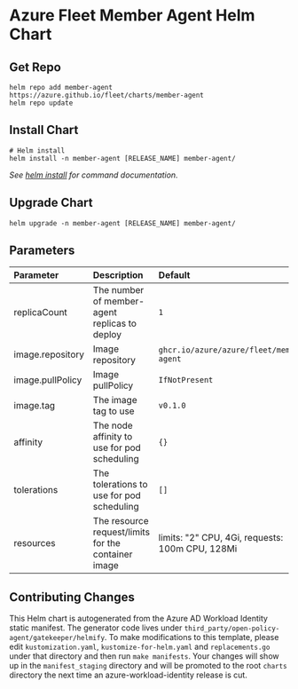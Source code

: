 # Azure Fleet Member Agent Helm Chart

## Get Repo

```console
helm repo add member-agent https://azure.github.io/fleet/charts/member-agent
helm repo update
```

## Install Chart

```console
# Helm install
helm install -n member-agent [RELEASE_NAME] member-agent/
```

_See [helm install](https://helm.sh/docs/helm/helm_install/) for command documentation._

## Upgrade Chart

```console
helm upgrade -n member-agent [RELEASE_NAME] member-agent/
```

## Parameters

| Parameter          | Description                                                        | Default                                         |
|:-------------------|:-------------------------------------------------------------------|:------------------------------------------------|
| replicaCount       | The number of member-agent replicas to deploy                      | `1`                                             |
| image.repository   | Image repository                                                   | `ghcr.io/azure/azure/fleet/member-agent`        |
| image.pullPolicy   | Image pullPolicy                                                   | `IfNotPresent`                                  |
| image.tag          | The image tag to use                                               | `v0.1.0`                                        |
| affinity           | The node affinity to use for pod scheduling                        | `{}`                                            |
| tolerations        | The tolerations to use for pod scheduling                          | `[]`                                            |
| resources          | The resource request/limits for the container image                | limits: "2" CPU, 4Gi, requests: 100m CPU, 128Mi |

## Contributing Changes

This Helm chart is autogenerated from the Azure AD Workload Identity static manifest. The generator code lives under `third_party/open-policy-agent/gatekeeper/helmify`. To make modifications to this template, please edit `kustomization.yaml`, `kustomize-for-helm.yaml` and `replacements.go` under that directory and then run `make manifests`. Your changes will show up in the `manifest_staging` directory and will be promoted to the root `charts` directory the next time an azure-workload-identity release is cut.
